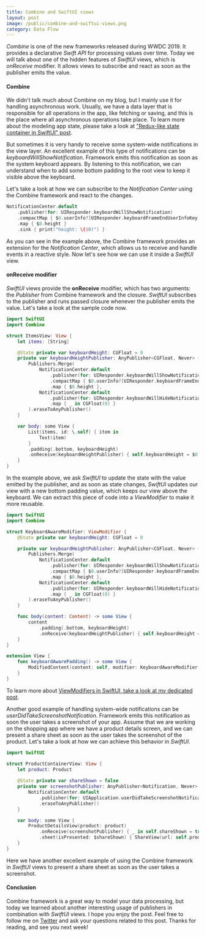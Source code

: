 ```yaml
---
title: Combine and SwiftUI views
layout: post
image: /public/combine-and-swiftui-views.png
category: Data Flow
---
```


*Combine* is one of the new frameworks released during WWDC 2019. It provides a declarative *Swift API* for processing values over time. Today we will talk about one of the hidden features of *SwiftUI* views, which is *onReceive* modifier. It allows views to subscribe and react as soon as the publisher emits the value.

#### Combine
We didn't talk much about Combine on my blog, but I mainly use it for handling asynchronous work. Usually, we have a data layer that is responsible for all operations in the app, like fetching or saving, and this is the place where all asynchronous operations take place. To learn more about the modeling app state, please take a look at ["Redux-like state container in SwiftUI" post](/2019/09/18/redux-like-state-container-in-swiftui/).

But sometimes it is very handy to receive some system-wide notifications in the view layer. An excellent example of this type of notifications can be *keyboardWillShowNotification*. Framework emits this notification as soon as the system keyboard appears. By listening to this notification, we can understand when to add some bottom padding to the root view to keep it visible above the keyboard.

Let's take a look at how we can subscribe to the *Notification Center* using the Combine framework and react to the changes.

```swift
NotificationCenter.default
    .publisher(for: UIResponder.keyboardWillShowNotification)
    .compactMap { $0.userInfo?[UIResponder.keyboardFrameEndUserInfoKey] as? CGRect }
    .map { $0.height }
    .sink { print("height: \($0)") }
```

As you can see in the example above, the Combine framework provides an extension for the *Notification Center*, which allows us to receive and handle events in a reactive style. Now let's see how we can use it inside a *SwiftUI* view.

#### onReceive modifier
*SwiftUI* views provide the **onReceive** modifier, which has two arguments: the *Publisher* from Combine framework and the closure. *SwiftUI* subscribes to the publisher and runs passed closure whenever the publisher emits the value. Let's take a look at the sample code now.

```swift
import SwiftUI
import Combine

struct ItemsView: View {
    let items: [String]

    @State private var keyboardHeight: CGFloat = 0
    private var keyboardHeightPublisher: AnyPublisher<CGFloat, Never> {
        Publishers.Merge(
            NotificationCenter.default
                .publisher(for: UIResponder.keyboardWillShowNotification)
                .compactMap { $0.userInfo?[UIResponder.keyboardFrameEndUserInfoKey] as? CGRect }
                .map { $0.height },
            NotificationCenter.default
                .publisher(for: UIResponder.keyboardWillHideNotification)
                .map { _ in CGFloat(0) }
        ).eraseToAnyPublisher()
    }

    var body: some View {
        List(items, id: \.self) { item in
            Text(item)
        }
        .padding(.bottom, keyboardHeight)
        .onReceive(keyboardHeightPublisher) { self.keyboardHeight = $0 }
    }
}
```

In the example above, we ask *SwiftUI* to update the state with the value emitted by the publisher, and as soon as state changes, *SwiftUI* updates our view with a new bottom padding value, which keeps our view above the keyboard. We can extract this piece of code into a *ViewModifier* to make it more reusable. 

```swift
import SwiftUI
import Combine

struct KeyboardAwareModifier: ViewModifier {
    @State private var keyboardHeight: CGFloat = 0

    private var keyboardHeightPublisher: AnyPublisher<CGFloat, Never> {
        Publishers.Merge(
            NotificationCenter.default
                .publisher(for: UIResponder.keyboardWillShowNotification)
                .compactMap { $0.userInfo?[UIResponder.keyboardFrameEndUserInfoKey] as? CGRect }
                .map { $0.height },
            NotificationCenter.default
                .publisher(for: UIResponder.keyboardWillHideNotification)
                .map { _ in CGFloat(0) }
        ).eraseToAnyPublisher()
    }

    func body(content: Content) -> some View {
        content
            .padding(.bottom, keyboardHeight)
            .onReceive(keyboardHeightPublisher) { self.keyboardHeight = $0 }
    }
}

extension View {
    func keyboardAwarePadding() -> some View {
        ModifiedContent(content: self, modifier: KeyboardAwareModifier())
    }
}
```

To learn more about [ViewModifiers in SwiftUI, take a look at my dedicated post](/2019/08/07/viewmodifiers-in-swiftui/).

Another good example of handling system-wide notifications can be *userDidTakeScreenshotNotification*. Framework emits this notification as soon the user takes a screenshot of your app. Assume that we are working on the shopping app where we have a product details screen, and we can present a share sheet as soon as the user takes the screenshot of the product. Let's take a look at how we can achieve this behavior in *SwiftUI*.

```swift
import SwiftUI

struct ProductContainerView: View {
    let product: Product
    
    @State private var shareShown = false
    private var screenshotPublisher: AnyPublisher<Notification, Never> {
        NotificationCenter.default
            .publisher(for: UIApplication.userDidTakeScreenshotNotification)
            .eraseToAnyPublisher()
    }

    var body: some View {
        ProductDetailsView(product: product)
            .onReceive(screenshotPublisher) { _ in self.shareShown = true }
            .sheet(isPresented: $shareShown) { ShareView(url: self.product.url) }
    }
}
```

Here we have another excellent example of using the Combine framework in *SwiftUI* views to present a share sheet as soon as the user takes a screenshot.

#### Conclusion
Combine framework is a great way to model your data processing, but today we learned about another interesting usage of publishers in combination with *SwiftUI* views. I hope you enjoy the post. Feel free to follow me on [Twitter](https://twitter.com/mecid) and ask your questions related to this post. Thanks for reading, and see you next week! 